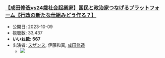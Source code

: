 ### [【成田修造vs24歳社会起業家】国民と政治家つなげるプラットフォーム【行政の新たな仕組みどう作る？】](https://www.youtube.com/watch?v=FDjEZ0hUJaA)
-   公開日: 2023-10-09
-   視聴数: 33,437
-   **いいね数: 567**
-   出演者: [スザンヌ](/rehacq_fan/people/スザンヌ "wikilink"), 伊藤和真, [成田修造](/rehacq_fan/people/成田修造 "wikilink")
    - [![](https://img.youtube.com/vi/FDjEZ0hUJaA/hqdefault.jpg)](https://www.youtube.com/watch?v=FDjEZ0hUJaA)
